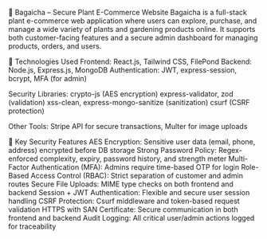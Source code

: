 🌿 Bagaicha – Secure Plant E-Commerce Website
Bagaicha is a full-stack plant e-commerce web application where users can explore, purchase, and manage a wide variety of plants and gardening products online. It supports both customer-facing features and a secure admin dashboard for managing products, orders, and users.

🚀 Technologies Used
Frontend: React.js, Tailwind CSS, FilePond
Backend: Node.js, Express.js, MongoDB
Authentication: JWT, express-session, bcrypt, MFA (for admin)

Security Libraries:
crypto-js (AES encryption)
express-validator, zod (validation)
xss-clean, express-mongo-sanitize (sanitization)
csurf (CSRF protection)

Other Tools: Stripe API for secure transactions, Multer for image uploads

🔐 Key Security Features
AES Encryption: Sensitive user data (email, phone, address) encrypted before DB storage
Strong Password Policy: Regex-enforced complexity, expiry, password history, and strength meter
Multi-Factor Authentication (MFA): Admins require time-based OTP for login
Role-Based Access Control (RBAC): Strict separation of customer and admin routes
Secure File Uploads: MIME type checks on both frontend and backend
Session + JWT Authentication: Flexible and secure user session handling
CSRF Protection: Csurf middleware and token-based request validation
HTTPS with SAN Certificate: Secure communication in both frontend and backend
Audit Logging: All critical user/admin actions logged for traceability

